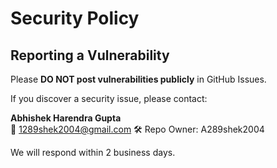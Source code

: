 # Security Policy

## Reporting a Vulnerability

Please **DO NOT post vulnerabilities publicly** in GitHub Issues.

If you discover a security issue, please contact:

**Abhishek Harendra Gupta**  
📧 1289shek2004@gmail.com
🛠 Repo Owner: A289shek2004

We will respond within 2 business days.
